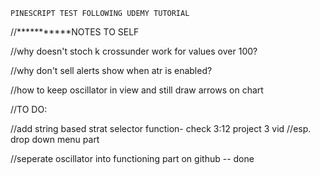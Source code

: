     PINESCRIPT TEST FOLLOWING UDEMY TUTORIAL


//***********NOTES TO SELF


//why doesn't stoch k crossunder work for values over 100?

//why don't sell alerts show when atr is enabled?

//how to keep oscillator in view and still draw arrows on chart

//TO DO:

//add string based strat selector function- check 3:12 project 3 vid
    //esp. drop down menu part
    
    
//seperate oscillator into functioning part on github -- done
